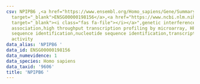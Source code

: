 ```yaml
---
csv: NPIPB6 ,<a href="https://www.ensembl.org/Homo_sapiens/Gene/Summary?db=core;g=ENSG00000198156"
  target="_blank">ENSG00000198156</a>,<a href="https://www.ncbi.nlm.nih.gov/pubmed/28369544"
  target="_blank"><i class="fas fa-file"></i></a>",genetic interference,functional
  association,high throughput transcription profiling by microarray, HF73 cells,nucleotide
  sequence identification,nucleotide sequence identification,transcriptional regulation,down-regulates
  activity
data_alias: 'NPIPB6 '
data_id: ENSG00000198156
data_numevidence: 1
data_species: Homo sapiens
data_taxid: '9606'
title: 'NPIPB6 '
---
```

